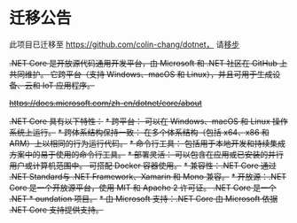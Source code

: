 # 迁移公告
此项目已迁移至 https://github.com/colin-chang/dotnet， 请[移步](https://github.com/colin-chang/dotnet)

~~.NET Core 是开放源代码通用开发平台，由 Microsoft 和 .NET 社区在 GitHub 上共同维护。 它跨平台（支持 Windows、macOS 和 Linux），并且可用于生成设备、云和 IoT 应用程序。~~

~~https://docs.microsoft.com/zh-cn/dotnet/core/about~~

~~.NET Core 具有以下特性：~~
~~* 跨平台： 可以在 Windows、macOS 和 Linux 操作系统上运行。~~
~~* 跨体系结构保持一致： 在多个体系结构（包括 x64、x86 和 ARM）上以相同的行为运行代码。~~
~~* 命令行工具： 包括用于本地开发和持续集成方案中的易于使用的命令行工具。~~
~~* 部署灵活： 可以包含在应用或已安装的并行用户或计算机范围中。 可搭配 Docker 容器使用。~~
~~* 兼容性：.NET Core 通过 .NET Standard与 .NET Framework、Xamarin 和 Mono 兼容。~~
~~* 开放源：.NET Core 是一个开放源平台，使用 MIT 和 Apache 2 许可证。 .NET Core 是一个 .NET * oundation 项目。~~
~~* 由 Microsoft 支持：.NET Core 由 Microsoft 依据 .NET Core 支持提供支持。~~
